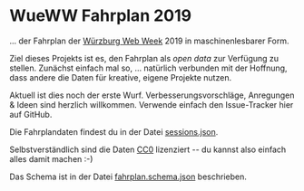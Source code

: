 # WueWW Fahrplan 2019

... der Fahrplan der [Würzburg Web Week](https://wueww.de/) 2019 in maschinenlesbarer Form.

Ziel dieses Projekts ist es, den Fahrplan als *open data* zur Verfügung zu stellen.
Zunächst einfach mal so, ... natürlich verbunden mit der Hoffnung, dass andere
die Daten für kreative, eigene Projekte nutzen.

Aktuell ist dies noch der erste Wurf.  Verbesserungsvorschläge, Anregungen & Ideen
sind herzlich willkommen.  Verwende einfach den Issue-Tracker hier auf GitHub.

Die Fahrplandaten findest du in der Datei
[sessions.json](https://wueww.github.io/fahrplan-2019/sessions.json).

Selbstverständlich sind die Daten
[CC0](https://creativecommons.org/publicdomain/zero/1.0/deed.de) lizenziert --
du kannst also einfach alles damit machen :-)

Das Schema ist in der Datei [fahrplan.schema.json](https://wueww.github.io/fahrplan-2019/fahrplan.schema.json) beschrieben.
